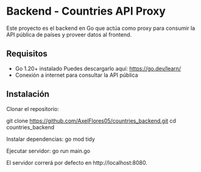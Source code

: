 # Backend - Countries API Proxy

Este proyecto es el backend en Go que actúa como proxy para consumir la API pública de países y proveer datos al frontend.

## Requisitos

- Go 1.20+ instalado
Puedes descargarlo aquí: https://go.dev/learn/
- Conexión a internet para consultar la API pública

## Instalación

Clonar el repositorio:

git clone https://github.com/AxelFlores05/countries_backend.git
cd countries_backend

Instalar dependencias:
go mod tidy

Ejecutar servidor:
go run main.go

El servidor correrá por defecto en http://localhost:8080.

